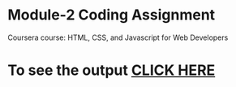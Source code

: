 

# Module-2 Coding Assignment

Coursera course: HTML, CSS, and Javascript for Web Developers

# To see the output [CLICK HERE](https://mahesh-du.github.io/Coursera-HTML-CSS-and-JavaScript-for-Web-Developers/Assignments/module-2/index.html)

